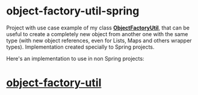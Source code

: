 # object-factory-util-spring
Project with use case example of my class [**ObjectFactoryUtil**](https://github.com/gregoryfeijon/object-factory-util-spring/blob/main/src/main/java/br/com/gregoryfeijon/objectfactoryutilspring/util/ObjectFactoryUtil.java), that can be useful to create a completely new object from another one with the same type (with new object references, even for Lists, Maps and others wrapper types). Implementation created specially to Spring projects.

Here's an implementation to use in non Spring projects:

# [object-factory-util](https://github.com/gregoryfeijon/object-factory-util)
